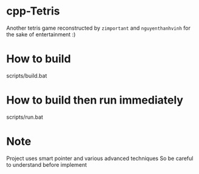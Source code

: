 # cpp-Tetris
Another tetris game reconstructed by `zimportant` and `nguyenthanhvinh` for the sake of entertainment :)

# How to build
scripts/build.bat

# How to build then run immediately
scripts/run.bat

# Note
Project uses smart pointer and various advanced techniques
So be careful to understand before implement